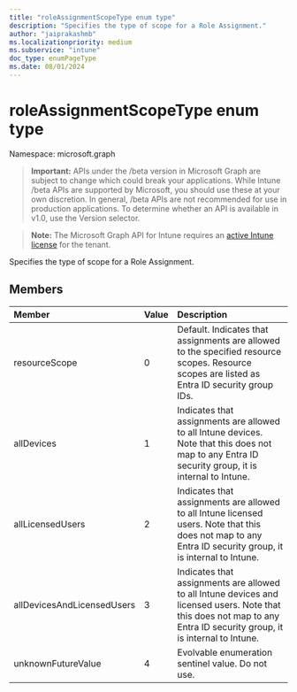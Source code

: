 ```yaml
---
title: "roleAssignmentScopeType enum type"
description: "Specifies the type of scope for a Role Assignment."
author: "jaiprakashmb"
ms.localizationpriority: medium
ms.subservice: "intune"
doc_type: enumPageType
ms.date: 08/01/2024
---
```


# roleAssignmentScopeType enum type

Namespace: microsoft.graph

> **Important:** APIs under the /beta version in Microsoft Graph are subject to change which could break your applications. While Intune /beta APIs are supported by Microsoft, you should use these at your own discretion. In general, /beta APIs are not recommended for use in production applications. To determine whether an API is available in v1.0, use the Version selector.

> **Note:** The Microsoft Graph API for Intune requires an [active Intune license](https://go.microsoft.com/fwlink/?linkid=839381) for the tenant.

Specifies the type of scope for a Role Assignment.

## Members
|Member|Value|Description|
|:---|:---|:---|
|resourceScope|0|Default. Indicates that assignments are allowed to the specified resource scopes. Resource scopes are listed as Entra ID security group IDs.|
|allDevices|1|Indicates that assignments are allowed to all Intune devices. Note that this does not map to any Entra ID security group, it is internal to Intune.|
|allLicensedUsers|2|Indicates that assignments are allowed to all Intune licensed users. Note that this does not map to any Entra ID security group, it is internal to Intune.|
|allDevicesAndLicensedUsers|3|Indicates that assignments are allowed to all Intune devices and licensed users. Note that this does not map to any Entra ID security group, it is internal to Intune.|
|unknownFutureValue|4|Evolvable enumeration sentinel value. Do not use.|